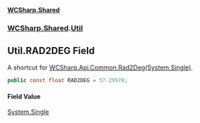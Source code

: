 #### [WCSharp.Shared](README.md 'README')
### [WCSharp.Shared](WCSharp.Shared.md 'WCSharp.Shared').[Util](WCSharp.Shared.Util.md 'WCSharp.Shared.Util')

## Util.RAD2DEG Field

A shortcut for [WCSharp.Api.Common.Rad2Deg(System.Single)](https://docs.microsoft.com/en-us/dotnet/api/WCSharp.Api.Common.Rad2Deg#WCSharp_Api_Common_Rad2Deg_System_Single_ 'WCSharp.Api.Common.Rad2Deg(System.Single)').

```csharp
public const float RAD2DEG = 57.29578;
```

#### Field Value
[System.Single](https://docs.microsoft.com/en-us/dotnet/api/System.Single 'System.Single')